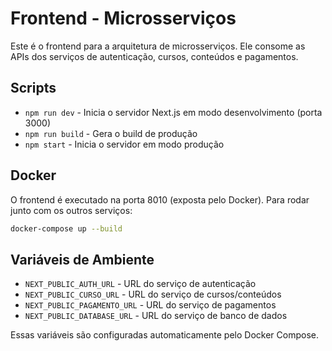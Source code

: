 # Frontend - Microsserviços

Este é o frontend para a arquitetura de microsserviços. Ele consome as APIs dos serviços de autenticação, cursos, conteúdos e pagamentos.

## Scripts

- `npm run dev` - Inicia o servidor Next.js em modo desenvolvimento (porta 3000)
- `npm run build` - Gera o build de produção
- `npm start` - Inicia o servidor em modo produção

## Docker

O frontend é executado na porta 8010 (exposta pelo Docker). Para rodar junto com os outros serviços:

```bash
docker-compose up --build
```

## Variáveis de Ambiente

- `NEXT_PUBLIC_AUTH_URL` - URL do serviço de autenticação
- `NEXT_PUBLIC_CURSO_URL` - URL do serviço de cursos/conteúdos
- `NEXT_PUBLIC_PAGAMENTO_URL` - URL do serviço de pagamentos
- `NEXT_PUBLIC_DATABASE_URL` - URL do serviço de banco de dados

Essas variáveis são configuradas automaticamente pelo Docker Compose. 